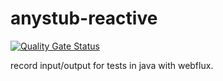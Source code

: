 # anystub-reactive

[![Quality Gate Status](https://sonarcloud.io/api/project_badges/measure?project=anystub_anystub-reactive&metric=alert_status)](https://sonarcloud.io/summary/new_code?id=anystub_anystub-reactive)

record input/output for tests in java with webflux.